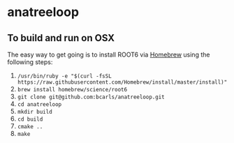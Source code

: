 # anatreeloop

## To build and run on OSX 

The easy way to get going is to install ROOT6 via [Homebrew](http://brew.sh/) using the following steps:

1. `/usr/bin/ruby -e "$(curl -fsSL https://raw.githubusercontent.com/Homebrew/install/master/install)"`
2. `brew install homebrew/science/root6`
3. `git clone git@github.com:bcarls/anatreeloop.git`
4. `cd anatreeloop`
5. `mkdir build`
6. `cd build`
7. `cmake ..`
8. `make`
  
